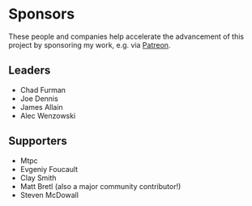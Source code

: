 # Sponsors

These people and companies help accelerate the advancement of this project by
sponsoring my work, e.g. via [Patreon](https://www.patreon.com/benjie).

## Leaders

* Chad Furman
* Joe Dennis
* James Allain
* Alec Wenzowski

## Supporters

* Mtpc
* Evgeniy Foucault
* Clay Smith
* Matt Bretl (also a major community contributor!)
* Steven McDowall
